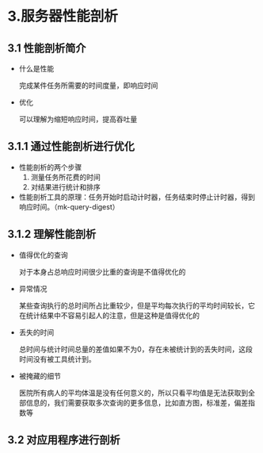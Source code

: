 # 3.服务器性能剖析

## 3.1 性能剖析简介

- 什么是性能

  完成某件任务所需要的时间度量，即响应时间

- 优化

  可以理解为缩短响应时间，提高吞吐量

## 3.1.1 通过性能剖析进行优化

- 性能剖析的两个步骤
  1. 测量任务所花费的时间
  2. 对结果进行统计和排序
- 性能剖析工具的原理：任务开始时启动计时器，任务结束时停止计时器，得到响应时间。（mk-query-digest）

## 3.1.2 理解性能剖析

- 值得优化的查询

  对于本身占总响应时间很少比重的查询是不值得优化的

- 异常情况

  某些查询执行的总时间所占比重较少，但是平均每次执行的平均时间较长，它在统计结果中不容易引起人的注意，但是这种是值得优化的

- 丢失的时间

  总时间与统计时间总量的差值如果不为0，存在未被统计到的丢失时间，这段时间没有被工具统计到。

- 被掩藏的细节

  医院所有病人的平均体温是没有任何意义的，所以只看平均值是无法获取到全部信息的，我们需要获取多次查询的更多信息，比如直方图，标准差，偏差指数等

## 3.2 对应用程序进行剖析





